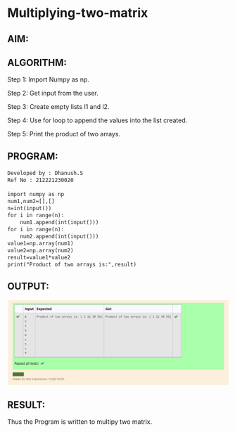 # Multiplying-two-matrix

## AIM:

## ALGORITHM:

Step 1:
Import Numpy as np.

Step 2:
Get input from the user.

Step 3:
Create empty lists l1 and l2.

Step 4:
Use for loop to append the values into the list created.

Step 5:
Print the product of two arrays.

## PROGRAM: 
````
Developed by : Dhanush.S
Ref No : 212221230020

import numpy as np
num1,num2=[],[]
n=int(input())
for i in range(n):
    num1.append(int(input()))
for i in range(n):
    num2.append(int(input()))
value1=np.array(num1)
value2=np.array(num2)
result=value1*value2
print("Product of two arrays is:",result)
````
## OUTPUT:
![gitlogo](MTS.png)

## RESULT:
Thus the Program is written to multipy two matrix.

